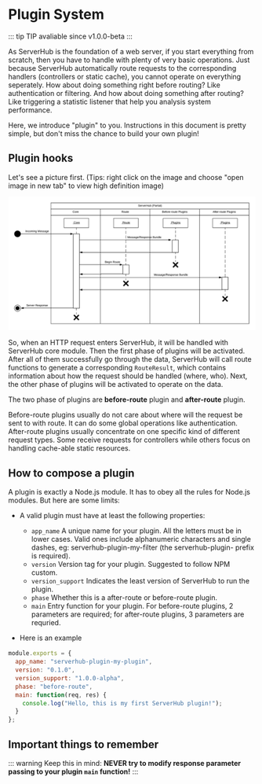 # Plugin System

::: tip TIP
avaliable since v1.0.0-beta
:::

As ServerHub is the foundation of a web server, if you start everything from scratch, then you have to handle with plenty of very basic operations. Just because ServerHub automatically route requests to the corresponding handlers (controllers or static cache), you cannot operate on everything seperately. How about doing something right before routing? Like authentication or filtering. And how about doing something after routing? Like triggering a statistic listener that help you analysis system performance.

Here, we introduce "plugin" to you. Instructions in this document is pretty simple, but don't miss the chance to build your own plugin!

## Plugin hooks

Let's see a picture first. (Tips: right click on the image and choose "open image in new tab" to view high definition image)

![plugin](/assets/serverhub-module-plugin-sequence.png)

So, when an HTTP request enters ServerHub, it will be handled with ServerHub core module. Then the first phase of plugins will be activated. After all of them successfully go through the data, ServerHub will call route functions to generate a corresponding `RouteResult`, which contains information about how the request should be handled (where, who). Next, the other phase of plugins will be activated to operate on the data.

The two phase of plugins are **before-route** plugin and **after-route** plugin.

Before-route plugins usually do not care about where will the request be sent to with route. It can do some global operations like authentication. After-route plugins usually concentrate on one specific kind of different request types. Some receive requests for controllers while others focus on handling cache-able static resources.

## How to compose a plugin

A plugin is exactly a Node.js module. It has to obey all the rules for Node.js modules. But here are some limits:

* A valid plugin must have at least the following properties:

  * `app_name` A unique name for your plugin. All the letters must be in lower cases. Valid ones include alphanumeric characters and single dashes, eg: serverhub-plugin-my-filter (the serverhub-plugin- prefix is required).
  * `version` Version tag for your plugin. Suggested to follow NPM custom.
  * `version_support` Indicates the least version of ServerHub to run the plugin.
  * `phase` Whether this is a after-route or before-route plugin.
  * `main` Entry function for your plugin. For before-route plugins, 2 parameters are required; for after-route plugins, 3 parameters are requried.

* Here is an example

```js
module.exports = {
  app_name: "serverhub-plugin-my-plugin",
  version: "0.1.0",
  version_support: "1.0.0-alpha",
  phase: "before-route",
  main: function(req, res) {
    console.log("Hello, this is my first ServerHub plugin!");
  }
};
```

## Important things to remember

::: warning Keep this in mind:
**NEVER try to modify response parameter passing to your plugin `main` function!**
:::
